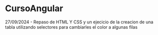 # CursoAngular

27/09/2024 - Repaso de HTML Y CSS y un ejecicio de la creacion de una tabla utilizando selectores para cambiarles el color a algunas filas
